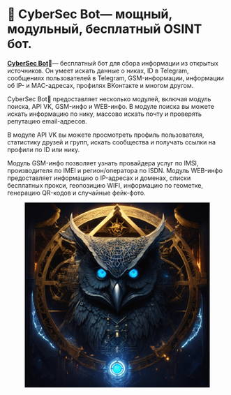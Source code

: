# 🦉 CyberSec Bot— мощный, модульный, бесплатный OSINT бот.

[**CyberSec Bot**](https://botiprobiva.top/pages/OpenDataBot.html)🦉— бесплатный бот для сбора информации из открытых источников. Он умеет искать данные о никах, ID в Telegram, сообщениях пользователей в Telegram, GSM-информации, информации об IP- и MAC-адресах, профилях ВКонтакте и многом другом.

CyberSec Bot🦉 предоставляет несколько модулей, включая модуль поиска, API VK, GSM-инфо и WEB-инфо. В модуле поиска вы можете искать информацию по нику, массово искать почту и проверять репутацию email-адресов.

В модуле API VK вы можете просмотреть профиль пользователя, статистику друзей и групп, искать сообщества и получать ссылки на профили по ID или нику.

Модуль GSM-инфо позволяет узнать провайдера услуг по IMSI, производителя по IMEI и регион/оператора по ISDN. Модуль WEB-инфо предоставляет информацию о IP-адресах и доменах, списки бесплатных прокси, геопозицию WIFI, информацию по геометке, генерацию QR-кодов и случайные фейк-фото.

<figure><img src="../.gitbook/assets/Dark Evil Black.jpg" alt=""><figcaption></figcaption></figure>
